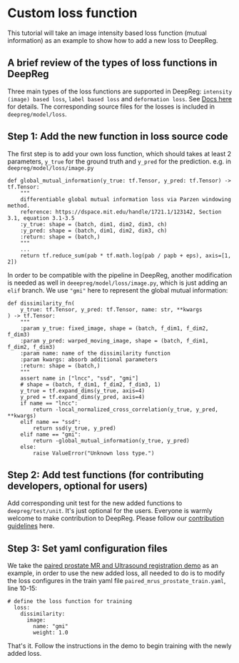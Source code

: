 # Custom loss function

This tutorial will take an image intensity based loss function (mutual information) as
an example to show how to add a new loss to DeepReg.

## A brief review of the types of loss functions in DeepReg

Three main types of the loss functions are supported in DeepReg:
`intensity (image) based loss`, `label based loss` and `deformation loss`. See
[Docs here](registration.html#loss) for details. The corresponding source files for the
losses is included in `deepreg/model/loss`.

## Step 1: Add the new function in loss source code

The first step is to add your own loss function, which should takes at least 2
parameters, `y_true` for the ground truth and `y_pred` for the prediction. e.g. in
`deepreg/model/loss/image.py`

```
def global_mutual_information(y_true: tf.Tensor, y_pred: tf.Tensor) -> tf.Tensor:
    """
    differentiable global mutual information loss via Parzen windowing method.
    reference: https://dspace.mit.edu/handle/1721.1/123142, Section 3.1, equation 3.1-3.5
    :y_true: shape = (batch, dim1, dim2, dim3, ch)
    :y_pred: shape = (batch, dim1, dim2, dim3, ch)
    :return: shape = (batch,)
    """
    ...
    return tf.reduce_sum(pab * tf.math.log(pab / papb + eps), axis=[1, 2])
```

In order to be compatible with the pipeline in DeepReg, another modification is needed
as well in `deeepreg/model/loss/image.py`, which is just adding an `elif` branch. We use
`"gmi"` here to represent the global mutual information:

```
def dissimilarity_fn(
    y_true: tf.Tensor, y_pred: tf.Tensor, name: str, **kwargs
) -> tf.Tensor:
    """
    :param y_true: fixed_image, shape = (batch, f_dim1, f_dim2, f_dim3)
    :param y_pred: warped_moving_image, shape = (batch, f_dim1, f_dim2, f_dim3)
    :param name: name of the dissimilarity function
    :param kwargs: absorb additional parameters
    :return: shape = (batch,)
    """
    assert name in ["lncc", "ssd", "gmi"]
    # shape = (batch, f_dim1, f_dim2, f_dim3, 1)
    y_true = tf.expand_dims(y_true, axis=4)
    y_pred = tf.expand_dims(y_pred, axis=4)
    if name == "lncc":
        return -local_normalized_cross_correlation(y_true, y_pred, **kwargs)
    elif name == "ssd":
        return ssd(y_true, y_pred)
    elif name == "gmi":
        return -global_mutual_information(y_true, y_pred)
    else:
        raise ValueError("Unknown loss type.")
```

## Step 2: Add test functions (for contributing developers, optional for users)

Add corresponding unit test for the new added functions to `deepreg/test/unit`. It's
just optional for the users. Everyone is warmly welcome to make contribution to DeepReg.
Please follow our [contribution guidelines](../contributing/code.html) here.

## Step 3: Set yaml configuration files

We take the
[paired prostate MR and Ultrasound registration demo](https://github.com/DeepRegNet/DeepReg/tree/20-mutual-information/demos/paired_mrus_prostate)
as an example, in order to use the new added loss, all needed to do is to modify the
loss configures in the train yaml file `paired_mrus_prostate_train.yaml`, line 10-15:

```
# define the loss function for training
  loss:
    dissimilarity:
      image:
        name: "gmi"
        weight: 1.0
```

That's it. Follow the instructions in the demo to begin training with the newly added
loss.

